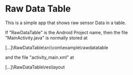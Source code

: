 # Raw Data Table

This is a simple app that shows raw sensor Data in a table.

If "RawDataTable" is the Android Project name, then the file "MainActivity.java" is normally stored at

[...]\RawDataTable\src\com\example\rawdatatable

and the file "activity_main.xml" at 

[...]\RawDataTable\res\layout